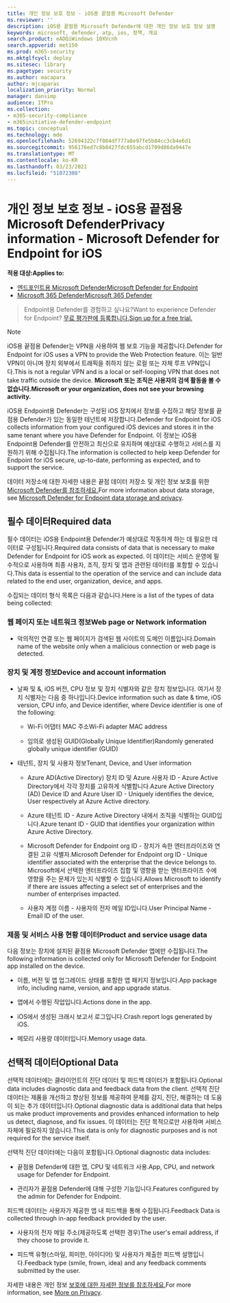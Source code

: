 ```yaml
---
title: 개인 정보 보호 정보 - iOS용 끝점용 Microsoft Defender
ms.reviewer: ''
description: iOS용 끝점용 Microsoft Defender에 대한 개인 정보 보호 정보 설명
keywords: microsoft, defender, atp, ios, 정책, 개요
search.product: eADQiWindows 10XVcnh
search.appverid: met150
ms.prod: m365-security
ms.mktglfcycl: deploy
ms.sitesec: library
ms.pagetype: security
ms.author: macapara
author: mjcaparas
localization_priority: Normal
manager: dansimp
audience: ITPro
ms.collection:
- m365-security-compliance
- m365initiative-defender-endpoint
ms.topic: conceptual
ms.technology: mde
ms.openlocfilehash: 52694322c7f084df777a8e97fe5b84cc3cb4e6d1
ms.sourcegitcommit: 956176ed7c8b8427fdc655abcd1709d86da9447e
ms.translationtype: MT
ms.contentlocale: ko-KR
ms.lasthandoff: 03/23/2021
ms.locfileid: "51072308"
---
```

# <a name="privacy-information---microsoft-defender-for-endpoint-for-ios"></a><span data-ttu-id="bccfb-104">개인 정보 보호 정보 - iOS용 끝점용 Microsoft Defender</span><span class="sxs-lookup"><span data-stu-id="bccfb-104">Privacy information - Microsoft Defender for Endpoint for iOS</span></span>

<span data-ttu-id="bccfb-105">**적용 대상:**</span><span class="sxs-lookup"><span data-stu-id="bccfb-105">**Applies to:**</span></span>
- [<span data-ttu-id="bccfb-106">엔드포인트용 Microsoft Defender</span><span class="sxs-lookup"><span data-stu-id="bccfb-106">Microsoft Defender for Endpoint</span></span>](https://go.microsoft.com/fwlink/p/?linkid=2146631)
- [<span data-ttu-id="bccfb-107">Microsoft 365 Defender</span><span class="sxs-lookup"><span data-stu-id="bccfb-107">Microsoft 365 Defender</span></span>](https://go.microsoft.com/fwlink/?linkid=2118804)

> <span data-ttu-id="bccfb-108">Endpoint용 Defender를 경험하고 싶나요?</span><span class="sxs-lookup"><span data-stu-id="bccfb-108">Want to experience Defender for Endpoint?</span></span> [<span data-ttu-id="bccfb-109">무료 평가판에 등록합니다.</span><span class="sxs-lookup"><span data-stu-id="bccfb-109">Sign up for a free trial.</span></span>](https://www.microsoft.com/microsoft-365/windows/microsoft-defender-atp?ocid=docs-wdatp-investigateip-abovefoldlink)

> [!NOTE]
> <span data-ttu-id="bccfb-110">iOS용 끝점용 Defender는 VPN을 사용하여 웹 보호 기능을 제공합니다.</span><span class="sxs-lookup"><span data-stu-id="bccfb-110">Defender for Endpoint for iOS uses a VPN to provide the Web Protection feature.</span></span> <span data-ttu-id="bccfb-111">이는 일반 VPN이 아니며 장치 외부에서 트래픽을 취하지 않는 로컬 또는 자체 루프 VPN입니다.</span><span class="sxs-lookup"><span data-stu-id="bccfb-111">This is not a regular VPN and is a local or self-looping VPN that does not take traffic outside the device.</span></span> <span data-ttu-id="bccfb-112">**Microsoft 또는 조직은 사용자의 검색 활동을 볼 수 없습니다.**</span><span class="sxs-lookup"><span data-stu-id="bccfb-112">**Microsoft or your organization, does not see your browsing activity.**</span></span>

<span data-ttu-id="bccfb-113">iOS용 Endpoint용 Defender는 구성된 iOS 장치에서 정보를 수집하고 해당 정보를 끝점용 Defender가 있는 동일한 테넌트에 저장합니다.</span><span class="sxs-lookup"><span data-stu-id="bccfb-113">Defender for Endpoint for iOS collects information from your configured iOS devices and stores it in the same tenant where you have Defender for Endpoint.</span></span> <span data-ttu-id="bccfb-114">이 정보는 iOS용 Endpoint용 Defender를 안전하고 최신으로 유지하며 예상대로 수행하고 서비스를 지원하기 위해 수집됩니다.</span><span class="sxs-lookup"><span data-stu-id="bccfb-114">The information is collected to help keep Defender for Endpoint for iOS secure, up-to-date, performing as expected, and to support the service.</span></span>

<span data-ttu-id="bccfb-115">데이터 저장소에 대한 자세한 내용은 끝점 데이터 저장소 및 개인 정보 보호를 위한 [Microsoft Defender를 참조하세요.](data-storage-privacy.md)</span><span class="sxs-lookup"><span data-stu-id="bccfb-115">For more information about data storage, see [Microsoft Defender for Endpoint data storage and privacy](data-storage-privacy.md).</span></span>

## <a name="required-data"></a><span data-ttu-id="bccfb-116">필수 데이터</span><span class="sxs-lookup"><span data-stu-id="bccfb-116">Required data</span></span> 

<span data-ttu-id="bccfb-117">필수 데이터는 iOS용 Endpoint용 Defender가 예상대로 작동하게 하는 데 필요한 데이터로 구성됩니다.</span><span class="sxs-lookup"><span data-stu-id="bccfb-117">Required data consists of data that is necessary to make Defender for Endpoint for iOS work as expected.</span></span> <span data-ttu-id="bccfb-118">이 데이터는 서비스 운영에 필수적으로 사용하며 최종 사용자, 조직, 장치 및 앱과 관련된 데이터를 포함할 수 있습니다.</span><span class="sxs-lookup"><span data-stu-id="bccfb-118">This data is essential to the operation of the service and can include data related to the end user, organization, device, and apps.</span></span> 

<span data-ttu-id="bccfb-119">수집되는 데이터 형식 목록은 다음과 같습니다.</span><span class="sxs-lookup"><span data-stu-id="bccfb-119">Here is a list of the types of data being collected:</span></span> 

### <a name="web-page-or-network-information"></a><span data-ttu-id="bccfb-120">웹 페이지 또는 네트워크 정보</span><span class="sxs-lookup"><span data-stu-id="bccfb-120">Web page or Network information</span></span> 

- <span data-ttu-id="bccfb-121">악의적인 연결 또는 웹 페이지가 검색된 웹 사이트의 도메인 이름입니다.</span><span class="sxs-lookup"><span data-stu-id="bccfb-121">Domain name of the website only when a malicious connection or web page is detected.</span></span> 

### <a name="device-and-account-information"></a><span data-ttu-id="bccfb-122">장치 및 계정 정보</span><span class="sxs-lookup"><span data-stu-id="bccfb-122">Device and account information</span></span> 

- <span data-ttu-id="bccfb-123">날짜 및 &, iOS 버전, CPU 정보 및 장치 식별자와 같은 장치 정보입니다. 여기서 장치 식별자는 다음 중 하나입니다.</span><span class="sxs-lookup"><span data-stu-id="bccfb-123">Device information such as date & time, iOS version, CPU info, and Device identifier, where Device identifier is one of the following:</span></span> 

    - <span data-ttu-id="bccfb-124">Wi-Fi 어댑터 MAC 주소</span><span class="sxs-lookup"><span data-stu-id="bccfb-124">Wi-Fi adapter MAC address</span></span> 

    - <span data-ttu-id="bccfb-125">임의로 생성된 GUID(Globally Unique Identifier)</span><span class="sxs-lookup"><span data-stu-id="bccfb-125">Randomly generated globally unique identifier (GUID)</span></span> 

- <span data-ttu-id="bccfb-126">테넌트, 장치 및 사용자 정보</span><span class="sxs-lookup"><span data-stu-id="bccfb-126">Tenant, Device, and User information</span></span> 

    - <span data-ttu-id="bccfb-127">Azure AD(Active Directory) 장치 ID 및 Azure 사용자 ID - Azure Active Directory에서 각각 장치를 고유하게 식별합니다.</span><span class="sxs-lookup"><span data-stu-id="bccfb-127">Azure Active Directory (AD) Device ID and Azure User ID - Uniquely identifies the device, User respectively at Azure Active directory.</span></span> 

    - <span data-ttu-id="bccfb-128">Azure 테넌트 ID - Azure Active Directory 내에서 조직을 식별하는 GUID입니다.</span><span class="sxs-lookup"><span data-stu-id="bccfb-128">Azure tenant ID - GUID that identifies your organization within Azure Active Directory.</span></span> 

    - <span data-ttu-id="bccfb-129">Microsoft Defender for Endpoint org ID - 장치가 속한 엔터프라이즈와 연결된 고유 식별자.</span><span class="sxs-lookup"><span data-stu-id="bccfb-129">Microsoft Defender for Endpoint org ID - Unique identifier associated with the enterprise that the device belongs to.</span></span> <span data-ttu-id="bccfb-130">Microsoft에서 선택한 엔터프라이즈 집합 및 영향을 받는 엔터프라이즈 수에 영향을 주는 문제가 있는지 식별할 수 있습니다.</span><span class="sxs-lookup"><span data-stu-id="bccfb-130">Allows Microsoft to identify if there are issues affecting a select set of enterprises and the number of enterprises impacted.</span></span> 

    - <span data-ttu-id="bccfb-131">사용자 계정 이름 - 사용자의 전자 메일 ID입니다.</span><span class="sxs-lookup"><span data-stu-id="bccfb-131">User Principal Name - Email ID of the user.</span></span> 

### <a name="product-and-service-usage-data"></a><span data-ttu-id="bccfb-132">제품 및 서비스 사용 현황 데이터</span><span class="sxs-lookup"><span data-stu-id="bccfb-132">Product and service usage data</span></span> 

<span data-ttu-id="bccfb-133">다음 정보는 장치에 설치된 끝점용 Microsoft Defender 앱에만 수집됩니다.</span><span class="sxs-lookup"><span data-stu-id="bccfb-133">The following information is collected only for Microsoft Defender for Endpoint app installed on the device.</span></span> 

- <span data-ttu-id="bccfb-134">이름, 버전 및 앱 업그레이드 상태를 포함한 앱 패키지 정보입니다.</span><span class="sxs-lookup"><span data-stu-id="bccfb-134">App package info, including name, version, and app upgrade status.</span></span> 

- <span data-ttu-id="bccfb-135">앱에서 수행된 작업입니다.</span><span class="sxs-lookup"><span data-stu-id="bccfb-135">Actions done in the app.</span></span> 

- <span data-ttu-id="bccfb-136">iOS에서 생성된 크래시 보고서 로그입니다.</span><span class="sxs-lookup"><span data-stu-id="bccfb-136">Crash report logs generated by iOS.</span></span> 

- <span data-ttu-id="bccfb-137">메모리 사용량 데이터입니다.</span><span class="sxs-lookup"><span data-stu-id="bccfb-137">Memory usage data.</span></span> 

## <a name="optional-data"></a><span data-ttu-id="bccfb-138">선택적 데이터</span><span class="sxs-lookup"><span data-stu-id="bccfb-138">Optional Data</span></span> 

<span data-ttu-id="bccfb-139">선택적 데이터에는 클라이언트의 진단 데이터 및 피드백 데이터가 포함됩니다.</span><span class="sxs-lookup"><span data-stu-id="bccfb-139">Optional data includes diagnostic data and feedback data from the client.</span></span> <span data-ttu-id="bccfb-140">선택적 진단 데이터는 제품을 개선하고 향상된 정보를 제공하여 문제를 감지, 진단, 해결하는 데 도움이 되는 추가 데이터입니다.</span><span class="sxs-lookup"><span data-stu-id="bccfb-140">Optional diagnostic data is additional data that helps us make product improvements and provides enhanced information to help us detect, diagnose, and fix issues.</span></span> <span data-ttu-id="bccfb-141">이 데이터는 진단 목적으로만 사용하며 서비스 자체에 필요하지 않습니다.</span><span class="sxs-lookup"><span data-stu-id="bccfb-141">This data is only for diagnostic purposes and is not required for the service itself.</span></span> 

<span data-ttu-id="bccfb-142">선택적 진단 데이터에는 다음이 포함됩니다.</span><span class="sxs-lookup"><span data-stu-id="bccfb-142">Optional diagnostic data includes:</span></span> 

- <span data-ttu-id="bccfb-143">끝점용 Defender에 대한 앱, CPU 및 네트워크 사용.</span><span class="sxs-lookup"><span data-stu-id="bccfb-143">App, CPU, and network usage for Defender for Endpoint.</span></span> 

- <span data-ttu-id="bccfb-144">관리자가 끝점용 Defender에 대해 구성한 기능입니다.</span><span class="sxs-lookup"><span data-stu-id="bccfb-144">Features configured by the admin for Defender for Endpoint.</span></span> 

<span data-ttu-id="bccfb-145">피드백 데이터는 사용자가 제공한 앱 내 피드백을 통해 수집됩니다.</span><span class="sxs-lookup"><span data-stu-id="bccfb-145">Feedback Data is collected through in-app feedback provided by the user.</span></span> 

- <span data-ttu-id="bccfb-146">사용자의 전자 메일 주소(제공하도록 선택한 경우)</span><span class="sxs-lookup"><span data-stu-id="bccfb-146">The user's email address, if they choose to provide it.</span></span>

- <span data-ttu-id="bccfb-147">피드백 유형(스마일, 희미한, 아이디어) 및 사용자가 제출한 피드백 설명입니다.</span><span class="sxs-lookup"><span data-stu-id="bccfb-147">Feedback type (smile, frown, idea) and any feedback comments submitted by the user.</span></span> 

<span data-ttu-id="bccfb-148">자세한 내용은 개인 정보 [보호에 대한 자세한 정보를 참조하세요.](https://aka.ms/mdatpiosprivacystatement)</span><span class="sxs-lookup"><span data-stu-id="bccfb-148">For more information, see [More on Privacy](https://aka.ms/mdatpiosprivacystatement).</span></span>


